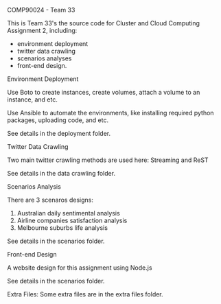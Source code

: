 COMP90024 - Team 33

This is Team 33's the source code for Cluster and Cloud Computing Assignment 2, including:

- environment deployment
- twitter data crawling
- scenarios analyses
- front-end design.
  

Environment Deployment

Use Boto to create instances, create volumes, attach a  volume to an instance, and etc.

Use Ansible to automate the environments, like installing required python packages, uploading code, and etc.

See details in the deployment folder.



Twitter Data Crawling

Two main twitter crawling methods are used here:   Streaming and ReST

See details in the data crawling folder.



Scenarios Analysis

There are 3 scenaros designs:

1. Australian daily sentimental analysis
2. Airline companies satisfaction analysis
3. Melbourne suburbs life analysis

See details in the scenarios folder.



Front-end Design

A website design for this assignment using Node.js

See details in the scenarios folder.



Extra Files: Some extra files are in the extra files folder.


